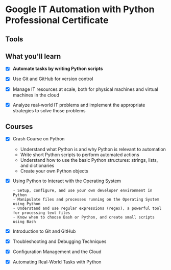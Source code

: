 # Google IT Automation with Python Professional Certificate

## Tools

## What you'll learn

- [x] **Automate tasks by writing Python scripts**

- [x] Use Git and GitHub for version control

- [x] Manage IT resources at scale, both for physical machines and virtual machines in the cloud 

- [x] Analyze real-world IT problems and implement the appropriate strategies to solve those problems

## Courses

- [x] Crash Course on Python
     - Understand what Python is and why Python is relevant to automation
     - Write short Python scripts to perform automated actions
     - Understand how to use the basic Python structures: strings, lists, and dictionaries
     - Create your own Python objects

- [x] Using Python to Interact with the Operating System

      - Setup, configure, and use your own developer environment in Python
      - Manipulate files and processes running on the Operating System using Python
      - Understand and use regular expressions (regex), a powerful tool for processing text files
      - Know when to choose Bash or Python, and create small scripts using Bash
      
- [x] Introduction to Git and GitHub
- [x] Troubleshooting and Debugging Techniques
- [x] Configuration Management and the Cloud
- [x] Automating Real-World Tasks with Python

